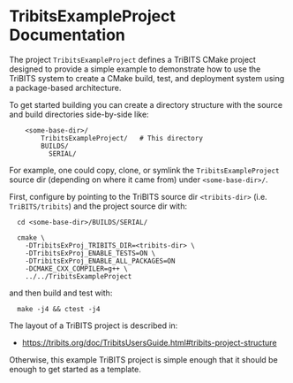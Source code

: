 # TribitsExampleProject Documentation

The project `TribitsExampleProject` defines a TriBITS CMake project designed to
provide a simple example to demonstrate how to use the TriBITS system to
create a CMake build, test, and deployment system using a package-based
architecture.

To get started building you can create a directory structure with the source
and build directories side-by-side like:

```
    <some-base-dir>/
        TribitsExampleProject/   # This directory
        BUILDS/
          SERIAL/
```

For example, one could copy, clone, or symlink the `TribitsExampleProject` source
dir (depending on where it came from) under `<some-base-dir>/`.

First, configure by pointing to the TriBITS source dir `<tribits-dir>`
(i.e. `TriBITS/tribits`) and the project source dir with:

```
  cd <some-base-dir>/BUILDS/SERIAL/ 

  cmake \
    -DTribitsExProj_TRIBITS_DIR=<tribits-dir> \
    -DTribitsExProj_ENABLE_TESTS=ON \
    -DTribitsExProj_ENABLE_ALL_PACKAGES=ON
    -DCMAKE_CXX_COMPILER=g++ \
    ../../TribitsExampleProject
```

and then build and test with:

```
  make -j4 && ctest -j4
```

The layout of a TriBITS project is described in:

* https://tribits.org/doc/TribitsUsersGuide.html#tribits-project-structure

Otherwise, this example TriBITS project is simple enough that it should be
enough to get started as a template.
